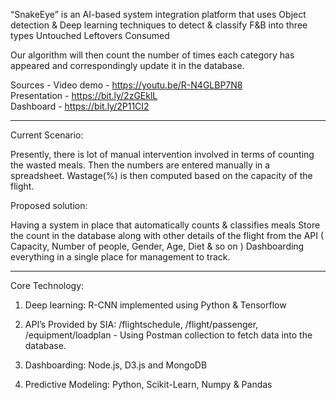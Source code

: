 “SnakeEye”  is an AI-based system integration platform that uses Object detection & Deep learning techniques to detect & classify F&B into three types
Untouched
Leftovers
Consumed

Our algorithm will then count the number of times each category has appeared and correspondingly update it in the database.

Sources - 
Video demo - https://youtu.be/R-N4GLBP7N8 <br>
Presentation - https://bit.ly/2zGEklL <br>
Dashboard - https://bit.ly/2P11CI2 <br>

------------------------------------------------------------------------------------------------------------------------------


Current Scenario:

Presently, there is lot of manual intervention involved in terms of counting the wasted meals. 
Then the numbers are entered manually in a spreadsheet.
Wastage(%) is then computed based on the capacity of the flight.

Proposed solution:

Having a system in place that automatically counts & classifies meals 
Store the count in the database along with other details of the flight from the API ( Capacity, Number of people, Gender, Age, Diet & so on )
Dashboarding everything in a single place for management to track.

------------------------------------------------------------------------------------------------------------------------------


Core Technology:

1. Deep learning:
R-CNN implemented using Python & Tensorflow

2. API’s Provided by SIA:
    /flightschedule, /flight/passenger, /equipment/loadplan - Using Postman collection to fetch data into the database.

3. Dashboarding:
    Node.js, D3.js and MongoDB

4. Predictive Modeling:
    Python, Scikit-Learn, Numpy & Pandas






